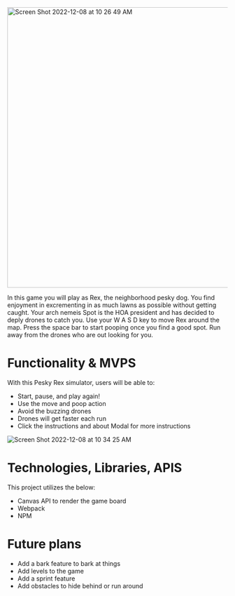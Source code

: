 <img width="640" alt="Screen Shot 2022-12-08 at 10 26 49 AM" src="https://user-images.githubusercontent.com/98872331/206536305-e61a7498-967a-4da4-b31b-6eff2c8c8608.png">

In this game you will play as Rex, the neighborhood pesky dog. You find enjoyment in excrementing in as much lawns as possible without getting caught. Your arch nemeis Spot is the HOA president and has decided to deply drones to catch you. Use your W A S D key to move Rex around the map. Press the space bar to start pooping once you find a good spot.  Run away from the drones who are out looking for you. 

# Functionality & MVPS
With this Pesky Rex simulator, users will be able to:
- Start, pause, and play again!
- Use the move and poop action
- Avoid the buzzing drones
- Drones will get faster each run
- Click the instructions and about Modal for more instructions

![Screen Shot 2022-12-08 at 10 34 25 AM](https://user-images.githubusercontent.com/98872331/206538440-1ccbc785-0835-482f-aa40-3d33a54a83e6.png)

# Technologies, Libraries, APIS
This project utilizes the below:
- Canvas API to render the game board
- Webpack 
- NPM 

# Future plans
- Add a bark feature to bark at things
- Add levels to the game
- Add a sprint feature
- Add obstacles to hide behind or run around
